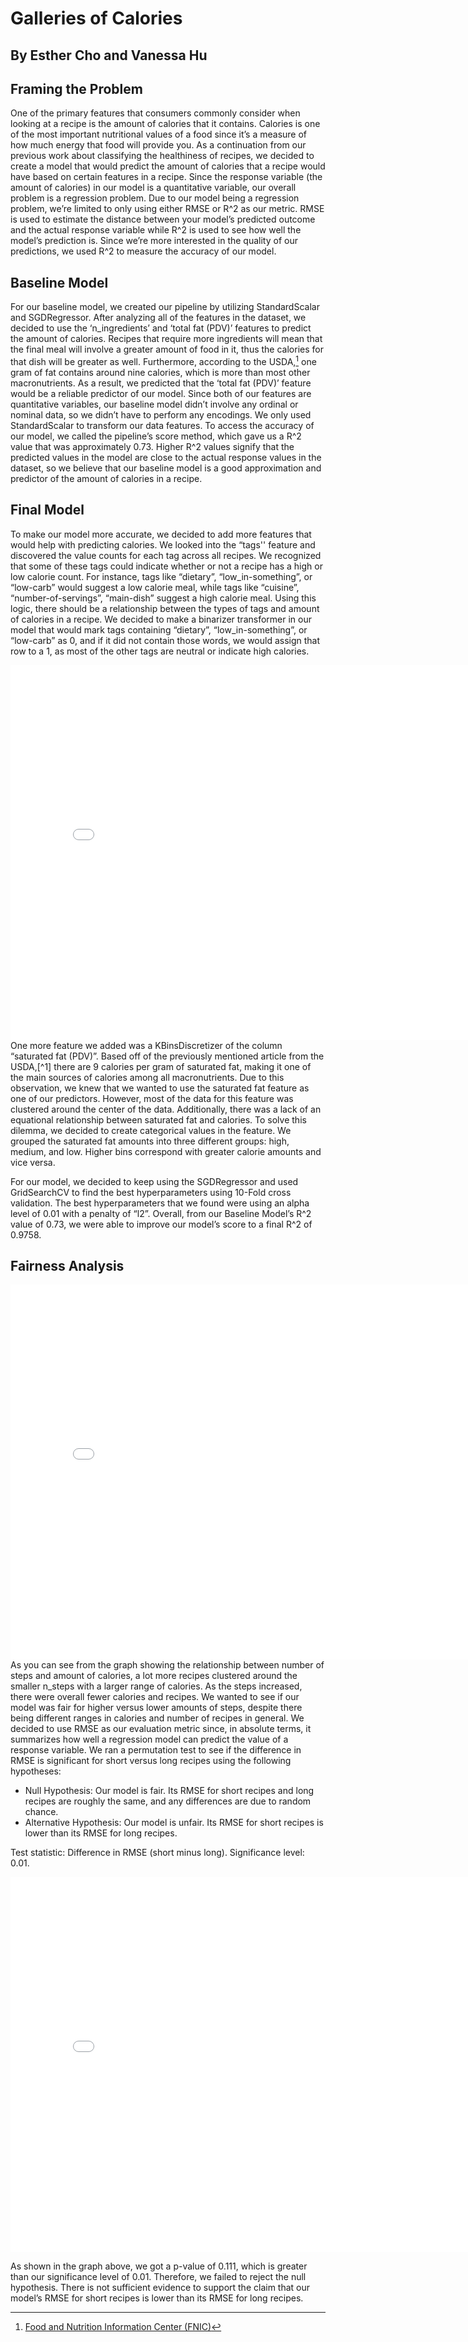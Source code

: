 # Galleries of Calories
## By Esther Cho and Vanessa Hu

## Framing the Problem
One of the primary features that consumers commonly consider when looking at a recipe is the amount of calories that it contains. Calories is one of the most important nutritional values of a food since it’s a measure of how much energy that food will provide you. As a continuation from our previous work about classifying the healthiness of recipes, we decided to create a model that would predict the amount of calories that a recipe would have based on certain features in a recipe. Since the response variable (the amount of calories) in our model is a quantitative variable, our overall problem is a regression problem. Due to our model being a regression problem, we’re limited to only using either RMSE or R^2 as our metric. RMSE is used to estimate the distance between your model’s predicted outcome and the actual response variable while R^2 is used to see how well the model’s prediction is. Since we’re more interested in the quality of our predictions, we used R^2 to measure the accuracy of our model.

## Baseline Model
For our baseline model, we created our pipeline by utilizing StandardScalar and SGDRegressor. After analyzing all of the features in the dataset, we decided to use the ‘n_ingredients’ and ‘total fat (PDV)’ features to predict the amount of calories. Recipes that require more ingredients will mean that the final meal will involve a greater amount of food in it, thus the calories for that dish will be greater as well. Furthermore, according to the USDA,[^1] one gram of fat contains around nine calories, which is more than most other macronutrients. As a result, we predicted that the ‘total fat (PDV)’ feature would be a reliable predictor of our model. Since both of our features are quantitative variables, our baseline model didn’t involve any ordinal or nominal data, so we didn’t have to perform any encodings. We only used StandardScalar to transform our data features. To access the accuracy of our model, we called the pipeline’s score method, which gave us a R^2 value that was approximately 0.73. Higher R^2 values signify that the predicted values in the model are close to the actual response values in the dataset, so we believe that our baseline model is a good approximation and predictor of the amount of calories in a recipe.

## Final Model
To make our model more accurate, we decided to add more features that would help with predicting calories. We looked into the “tags'' feature and discovered the value counts for each tag across all recipes. We recognized that some of these tags could indicate whether or not a recipe has a high or low calorie count. For instance, tags like “dietary”, “low_in-something”, or “low-carb” would suggest a low calorie meal, while tags like “cuisine”, “number-of-servings”, “main-dish” suggest a high calorie meal. Using this logic, there should be a relationship between the types of tags and amount of calories in a recipe. We decided to make a binarizer transformer in our model that would mark tags containing “dietary”, “low_in-something”, or “low-carb” as 0, and if it did not contain those words, we would assign that row to a 1, as most of the other tags are neutral or indicate high calories. 
<iframe src="assets/file-saturatedfat_vs_cal.html" width=800 height=600 frameBorder=0></iframe>
One more feature we added was a KBinsDiscretizer of the column “saturated fat (PDV)”. Based off of the previously mentioned article from the USDA,[^1] there are 9 calories per gram of saturated fat, making it one of the main sources of calories among all macronutrients. Due to this observation, we knew that we wanted to use the saturated fat feature as one of our predictors. However, most of the data for this feature was clustered around the center of the data. Additionally, there was a lack of an equational relationship between saturated fat and calories. To solve this dilemma, we decided to create categorical values in the feature. We grouped the saturated fat amounts into three different groups: high, medium, and low. Higher bins correspond with greater calorie amounts and vice versa.

For our model, we decided to keep using the SGDRegressor and used GridSearchCV to find the best hyperparameters using 10-Fold cross validation. The best hyperparameters that we found were using an alpha level of 0.01 with a penalty of “l2”. Overall, from our Baseline Model’s R^2 value of 0.73, we were able to improve our model’s score to a final R^2 of 0.9758. 

## Fairness Analysis

<iframe src="assets/file-n_steps_vs_cal.html" width=800 height=600 frameBorder=0></iframe>
As you can see from the graph showing the relationship between number of steps and  amount of calories, a lot more recipes clustered around the smaller n_steps with a larger range of calories. As the steps increased, there were overall fewer calories and recipes. We wanted to see if our model was fair for higher versus lower amounts of steps, despite there being different ranges in calories and number of recipes in general. We decided to use RMSE as our evaluation metric since, in absolute terms, it summarizes how well a regression model can predict the value of a response variable. We ran a permutation test to see if the difference in RMSE is significant for short versus long recipes using the following hypotheses: 

- Null Hypothesis: Our model is fair. Its RMSE for short recipes and long recipes are roughly the same, and any differences are due to random chance.
- Alternative Hypothesis: Our model is unfair. Its RMSE for short recipes is lower than its RMSE for long recipes.

Test statistic: Difference in RMSE (short minus long).
Significance level: 0.01.

<iframe src="assets/file-fairness.html" width=800 height=600 frameBorder=0></iframe>

As shown in the graph above, we got a p-value of 0.111, which is greater than our significance level of 0.01. Therefore, we failed to reject the null hypothesis. There is not sufficient evidence to support the claim that our model’s RMSE for short recipes is lower than its RMSE for long recipes.


[^1]:<a href="https://www.nal.usda.gov/programs/fnic">Food and Nutrition Information Center (FNIC)</a>
